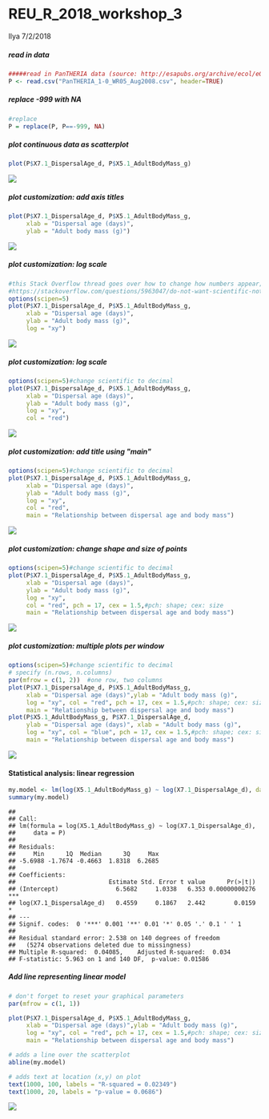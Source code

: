 REU\_R\_2018\_workshop\_3
================
Ilya
7/2/2018

##### read in data

``` r
#####read in PanTHERIA data (source: http://esapubs.org/archive/ecol/e090/184/#data) 
P <- read.csv("PanTHERIA_1-0_WR05_Aug2008.csv", header=TRUE)
```

##### replace -999 with NA

``` r
#replace
P = replace(P, P==-999, NA)
```

##### plot continuous data as scatterplot

``` r
plot(P$X7.1_DispersalAge_d, P$X5.1_AdultBodyMass_g)
```

![](REU_R_2018_workshop_3_files/figure-markdown_github/unnamed-chunk-2-1.png)

##### plot customization: add axis titles

``` r
plot(P$X7.1_DispersalAge_d, P$X5.1_AdultBodyMass_g, 
     xlab = "Dispersal age (days)",
     ylab = "Adult body mass (g)")
```

![](REU_R_2018_workshop_3_files/figure-markdown_github/unnamed-chunk-3-1.png)

##### plot customization: log scale

``` r
#this Stack Overflow thread goes over how to change how numbers appear; one option is to change options(scipen=X)
#https://stackoverflow.com/questions/5963047/do-not-want-scientific-notation-on-plot-axis
options(scipen=5)
plot(P$X7.1_DispersalAge_d, P$X5.1_AdultBodyMass_g, 
     xlab = "Dispersal age (days)",
     ylab = "Adult body mass (g)",
     log = "xy")
```

![](REU_R_2018_workshop_3_files/figure-markdown_github/unnamed-chunk-4-1.png)

##### plot customization: log scale

``` r
options(scipen=5)#change scientific to decimal
plot(P$X7.1_DispersalAge_d, P$X5.1_AdultBodyMass_g, 
     xlab = "Dispersal age (days)",
     ylab = "Adult body mass (g)",
     log = "xy",
     col = "red")
```

![](REU_R_2018_workshop_3_files/figure-markdown_github/unnamed-chunk-5-1.png)

##### plot customization: add title using "main"

``` r
options(scipen=5)#change scientific to decimal
plot(P$X7.1_DispersalAge_d, P$X5.1_AdultBodyMass_g, 
     xlab = "Dispersal age (days)",
     ylab = "Adult body mass (g)",
     log = "xy",
     col = "red",
     main = "Relationship between dispersal age and body mass")
```

![](REU_R_2018_workshop_3_files/figure-markdown_github/unnamed-chunk-6-1.png)

##### plot customization: change shape and size of points

``` r
options(scipen=5)#change scientific to decimal
plot(P$X7.1_DispersalAge_d, P$X5.1_AdultBodyMass_g, 
     xlab = "Dispersal age (days)",
     ylab = "Adult body mass (g)",
     log = "xy",
     col = "red", pch = 17, cex = 1.5,#pch: shape; cex: size
     main = "Relationship between dispersal age and body mass")
```

![](REU_R_2018_workshop_3_files/figure-markdown_github/unnamed-chunk-7-1.png)

##### plot customization: multiple plots per window

``` r
options(scipen=5)#change scientific to decimal
# specify (n.rows, n.columns)
par(mfrow = c(1, 2))  #one row, two columns
plot(P$X7.1_DispersalAge_d, P$X5.1_AdultBodyMass_g, 
     xlab = "Dispersal age (days)",ylab = "Adult body mass (g)",
     log = "xy", col = "red", pch = 17, cex = 1.5,#pch: shape; cex: size
     main = "Relationship between dispersal age and body mass")
plot(P$X5.1_AdultBodyMass_g, P$X7.1_DispersalAge_d, 
     ylab = "Dispersal age (days)", xlab = "Adult body mass (g)",
     log = "xy", col = "blue", pch = 17, cex = 1.5,#pch: shape; cex: size
     main = "Relationship between dispersal age and body mass")
```

![](REU_R_2018_workshop_3_files/figure-markdown_github/unnamed-chunk-8-1.png)

#### Statistical analysis: linear regression

``` r
my.model <- lm(log(X5.1_AdultBodyMass_g) ~ log(X7.1_DispersalAge_d), data = P)
summary(my.model)
```

    ## 
    ## Call:
    ## lm(formula = log(X5.1_AdultBodyMass_g) ~ log(X7.1_DispersalAge_d), 
    ##     data = P)
    ## 
    ## Residuals:
    ##     Min      1Q  Median      3Q     Max 
    ## -5.6988 -1.7674 -0.4663  1.8318  6.2685 
    ## 
    ## Coefficients:
    ##                          Estimate Std. Error t value      Pr(>|t|)    
    ## (Intercept)                6.5682     1.0338   6.353 0.00000000276 ***
    ## log(X7.1_DispersalAge_d)   0.4559     0.1867   2.442        0.0159 *  
    ## ---
    ## Signif. codes:  0 '***' 0.001 '**' 0.01 '*' 0.05 '.' 0.1 ' ' 1
    ## 
    ## Residual standard error: 2.538 on 140 degrees of freedom
    ##   (5274 observations deleted due to missingness)
    ## Multiple R-squared:  0.04085,    Adjusted R-squared:  0.034 
    ## F-statistic: 5.963 on 1 and 140 DF,  p-value: 0.01586

##### Add line representing linear model

``` r
# don't forget to reset your graphical parameters
par(mfrow = c(1, 1))

plot(P$X7.1_DispersalAge_d, P$X5.1_AdultBodyMass_g, 
     xlab = "Dispersal age (days)",ylab = "Adult body mass (g)",
     log = "xy", col = "red", pch = 17, cex = 1.5,#pch: shape; cex: size
     main = "Relationship between dispersal age and body mass")

# adds a line over the scatterplot
abline(my.model)

# adds text at location (x,y) on plot
text(1000, 100, labels = "R-squared = 0.02349")
text(1000, 20, labels = "p-value = 0.0686")
```

![](REU_R_2018_workshop_3_files/figure-markdown_github/unnamed-chunk-10-1.png)
